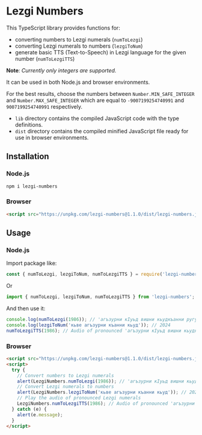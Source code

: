 # Lezgi Numbers

This TypeScript library provides functions for:

- converting numbers to Lezgi numerals (`numToLezgi`)
- converting Lezgi numerals to numbers (`lezgiToNum`)
- generate basic TTS (Text-to-Speech) in Lezgi language for the given number (`numToLezgiTTS`)

**Note**: _Currently only integers are supported._

It can be used in both Node.js and browser environments.

For the best results, choose the numbers between `Number.MIN_SAFE_INTEGER` and `Number.MAX_SAFE_INTEGER` which are equal to `-9007199254740991` and `9007199254740991` respectively.

- `lib` directory contains the compiled JavaScript code with the type definitions.
- `dist` directory contains the compiled minified JavaScript file ready for use in browser environments.

## Installation

### Node.js

```sh
npm i lezgi-numbers
```

### Browser

```html
<script src="https://unpkg.com/lezgi-numbers@1.1.0/dist/lezgi-numbers.js"></script>
```

## Usage

### Node.js

Import package like:

```js
const { numToLezgi, lezgiToNum, numToLezgiTTS } = require('lezgi-numbers');
```

Or

```ts
import { numToLezgi, lezgiToNum, numToLezgiTTS } from 'lezgi-numbers';
```

And then use it:

```js
console.log(numToLezgi(1986)); // 'агъзурни кIуьд вишни кьудкъанни ругуд'
console.log(lezgiToNum('кьве агъзурни къанни кьуд')); // 2024
numToLezgiTTS(1986); // Audio of pronounced 'агъзурни кIуьд вишни кьудкъанни ругуд' will be played in browser, in Node.js it will save the audio file in the current directory
```

### Browser

```html
<script src="https://unpkg.com/lezgi-numbers@1.1.0/dist/lezgi-numbers.js"></script>
<script>
  try {
    // Convert numbers to Lezgi numerals
    alert(LezgiNumbers.numToLezgi(1986)); // 'агъзурни кIуьд вишни кьудкъанни ругуд'
    // Convert Lezgi numerals to numbers
    alert(LezgiNumbers.lezgiToNum('кьве агъзурни къанни кьуд')); // 2024
    // Play the audio of pronounced Lezgi numerals
    LezgiNumbers.numToLezgiTTS(1986); // Audio of pronounced 'агъзурни кIуьд вишни кьудкъанни ругуд' will be played
  } catch (e) {
    alert(e.message);
  }
</script>
```
